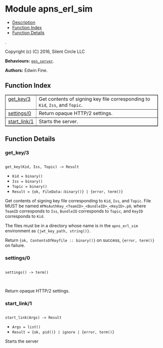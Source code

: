 

# Module apns_erl_sim #
* [Description](#description)
* [Function Index](#index)
* [Function Details](#functions)

.

Copyright (c) (C) 2016, Silent Circle LLC

__Behaviours:__ [`gen_server`](gen_server.md).

__Authors:__ Edwin Fine.

<a name="index"></a>

## Function Index ##


<table width="100%" border="1" cellspacing="0" cellpadding="2" summary="function index"><tr><td valign="top"><a href="#get_key-3">get_key/3</a></td><td>
Get contents of signing key file corresponding to <code>Kid</code>, <code>Iss</code>, and <code>Topic</code>.</td></tr><tr><td valign="top"><a href="#settings-0">settings/0</a></td><td>
Return opaque HTTP/2 settings.</td></tr><tr><td valign="top"><a href="#start_link-1">start_link/1</a></td><td>
Starts the server.</td></tr></table>


<a name="functions"></a>

## Function Details ##

<a name="get_key-3"></a>

### get_key/3 ###

<pre><code>
get_key(Kid, Iss, Topic) -&gt; Result
</code></pre>

<ul class="definitions"><li><code>Kid = binary()</code></li><li><code>Iss = binary()</code></li><li><code>Topic = binary()</code></li><li><code>Result = {ok, FileData::binary()} | {error, term()}</code></li></ul>

Get contents of signing key file corresponding to `Kid`, `Iss`, and `Topic`.
File MUST be named `APNsAuthKey_<TeamID>_<BundleID>_<KeyID>.p8`,
where `TeamID` corresponds to `Iss`, `BundleID` corresponds to
`Topic`, and `KeyID` corresponds to `Kid`.

The files must be in a directory whose name is in the `apns_erl_sim`
environment as `{jwt_key_path, string()}`.

Return `{ok, ContentsOfKeyfile :: binary()}` on success, `{error, term()}`
on failure.

<a name="settings-0"></a>

### settings/0 ###

<pre><code>
settings() -&gt; term()
</code></pre>
<br />

Return opaque HTTP/2 settings.

<a name="start_link-1"></a>

### start_link/1 ###

<pre><code>
start_link(Args) -&gt; Result
</code></pre>

<ul class="definitions"><li><code>Args = list()</code></li><li><code>Result = {ok, pid()} | ignore | {error, term()}</code></li></ul>

Starts the server

